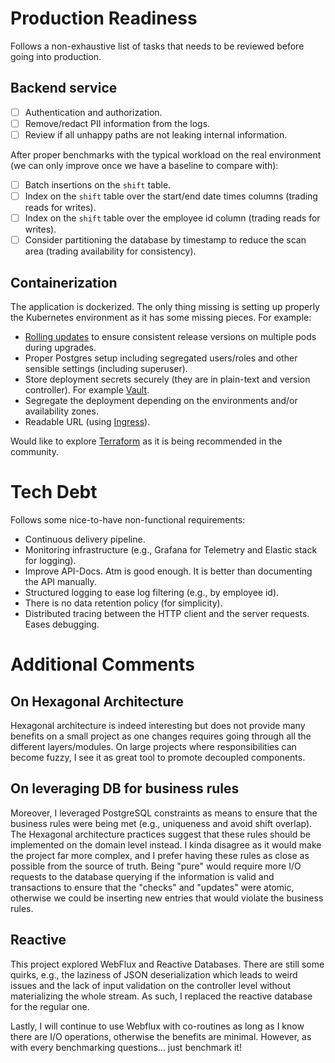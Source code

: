 # Production Readiness

Follows a non-exhaustive list of tasks that needs to be reviewed before going into production.

## Backend service

- [ ] Authentication and authorization.
- [ ] Remove/redact PII information from the logs.
- [ ] Review if all unhappy paths are not leaking internal information.

After proper benchmarks with the typical workload on the real environment (we can only improve once we have a baseline to compare with):
- [ ] Batch insertions on the `shift` table.
- [ ] Index on the `shift` table over the start/end date times columns (trading reads for writes).
- [ ] Index on the `shift` table over the employee id column (trading reads for writes).
- [ ] Consider partitioning the database by timestamp to reduce the scan area (trading availability for consistency).

## Containerization

The application is dockerized. The only thing missing is setting up properly the Kubernetes environment as it has some missing pieces. For example:
- [Rolling updates](https://www.bluematador.com/blog/kubernetes-deployments-rolling-update-configuration) to ensure consistent release versions on multiple pods during upgrades.
- Proper Postgres setup including segregated users/roles and other sensible settings (including superuser).
- Store deployment secrets securely (they are in plain-text and version controller). For example [Vault](https://www.vaultproject.io/).
- Segregate the deployment depending on the environments and/or availability zones.
- Readable URL (using [Ingress](https://kubernetes.io/docs/concepts/services-networking/ingress/)).

Would like to explore [Terraform](https://www.terraform.io/) as it is being recommended in the community.

# Tech Debt

Follows some nice-to-have non-functional requirements:
- Continuous delivery pipeline.
- Monitoring infrastructure (e.g., Grafana for Telemetry and Elastic stack for logging).
- Improve API-Docs. Atm is good enough. It is better than documenting the API manually.
- Structured logging to ease log filtering (e.g., by employee id).
- There is no data retention policy (for simplicity).
- Distributed tracing between the HTTP client and the server requests. Eases debugging.

# Additional Comments

## On Hexagonal Architecture

Hexagonal architecture is indeed interesting but does not provide many benefits on a small project as one changes requires
going through all the different layers/modules. On large projects where responsibilities can become fuzzy, I see it as
great tool to promote decoupled components.

## On leveraging DB for business rules

Moreover, I leveraged PostgreSQL constraints as means to ensure that the business rules were being met (e.g., uniqueness
and avoid shift overlap). The Hexagonal architecture practices suggest that these rules should be implemented on the domain
level instead. I kinda disagree as it would make the project far more complex, and I prefer having these rules as close as possible
from the source of truth. Being "pure" would require more I/O requests to the database querying if the information is valid
and transactions to ensure that the "checks" and "updates" were atomic, otherwise we could be inserting new entries that
would violate the business rules.

## Reactive

This project explored WebFlux and Reactive Databases. There are still some quirks, e.g., the laziness of JSON deserialization
which leads to weird issues and the lack of input validation on the controller level without materializing the whole stream. As such,
I replaced the reactive database for the regular one.

Lastly, I will continue to use Webflux with co-routines as long as I know there are I/O operations, otherwise the benefits are minimal. However,
as with every benchmarking questions... just benchmark it!
